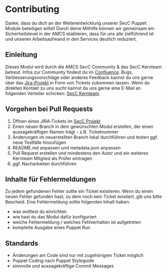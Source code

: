 # Contributing

Danke, dass du dich an der Weiterentwicklung unserer SecC Puppet Module beteiligen willst! Durch deine Mithilfe können wir gemeinsam ein Sicherheitslevel in der AMCS etablieren, dass für uns alle zielführend ist und unseren 
Arbeitsaufwand in den Services deutlich reduziert.

## Einleitung

Dieses Modul wird durch die AMCS SecC Community & das SecC Kernteam betreut. Infos zur Community findest du im [Confluence](https://confluence.t-systems-mms.eu/display/asc).
Bugs, Verbesserungsvorschläge oder anderes Feedback kannst du uns gerne über das [Jira-Projekt](https://jira.t-systems-mms.eu/projects/ASC) in Form von Tickets zukommen lassen.
Wenn du direkten Kontakt zu uns sucht kannst du uns gerne eine E-Mail an folgenden Verteiler schicken: [SecC Kernteam](mailto:amcs-secc-kernteam@mms-support.de).

## Vorgehen bei Pull Requests

1. Öffnen eines JIRA-Tickets im [SecC 
Projekt](https://projectcenter.t-systems-mms.eu/jira/secure/CreateIssueDetails!init.jspa?pid=15993&summary=secc_nrpe_checks%20changeme&issuetype=13&priority=5&description=Beschreibung&components=secc_nrpe_checks)
2. Einen neuen Branch in dem gewünschten Modul erstellen, der einen aussagekräftigen Namen trägt - z.B. Ticketnummer
3. Änderungen im neuerstellten Branch lokal durchführen und testen ggf. neue Testfälle hinzufügen
4. README.md anpassen und metadata.json anpassen
5. Pull Request erstellen und mindestens den Autor und ein weiteres Kernteam Mitglied als Prüfer eintragen
6. ggf. Nacharbeiten durchführen

## Inhalte für Fehlermeldungen

Zu jedem gefundenen Fehler sollte ein Ticket existieren. Wenn du einen neuen Fehler gefunden hast, zu dem noch kein Ticket existiert, gib uns bitte Bescheid.
Eine Fehlermeldung sollte folgenden Inhalt haben:

* was wolltest du einrichten
* wie hast du das Modul dafür konfiguriert
* welche Fehlermeldung / welches Fehlverhalten ist aufgetreten
* komplette Ausgabe eines Puppet Run

## Standards

* Änderungen am Code sind nur mit zugehörigem Ticket möglich
* Puppet Coding nach Puppet Styleguide
* sinnvolle und aussagekräftige Commit Messages
